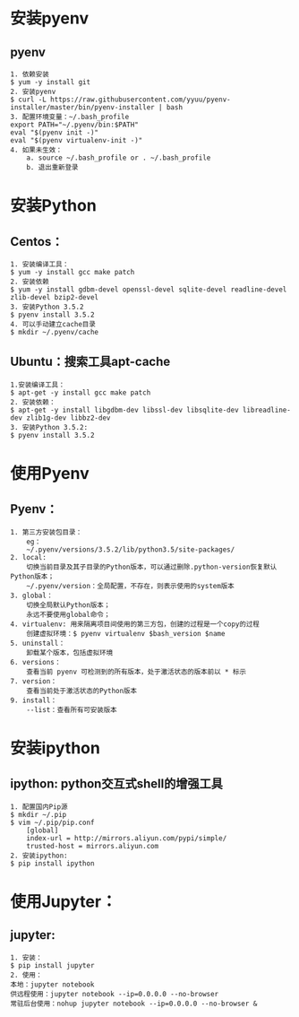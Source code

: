 # 安装pyenv
## pyenv
    1. 依赖安装
    $ yum -y install git
    2. 安装pyenv
    $ curl -L https://raw.githubusercontent.com/yyuu/pyenv-installer/master/bin/pyenv-installer | bash
    3. 配置环境变量：~/.bash_profile
    export PATH="~/.pyenv/bin:$PATH"
    eval "$(pyenv init -)"
    eval "$(pyenv virtualenv-init -)"
    4. 如果未生效：
        a. source ~/.bash_profile or . ~/.bash_profile
        b. 退出重新登录

# 安装Python
## Centos：
    1. 安装编译工具：
    $ yum -y install gcc make patch
    2. 安装依赖
    $ yum -y install gdbm-devel openssl-devel sqlite-devel readline-devel zlib-devel bzip2-devel
    3. 安装Python 3.5.2
    $ pyenv install 3.5.2
    4. 可以手动建立cache目录
    $ mkdir ~/.pyenv/cache
## Ubuntu：搜索工具apt-cache 
    1.安装编译工具：
    $ apt-get -y install gcc make patch
    2. 安装依赖：
    $ apt-get -y install libgdbm-dev libssl-dev libsqlite-dev libreadline-dev zlib1g-dev libbz2-dev
    3. 安装Python 3.5.2:
    $ pyenv install 3.5.2

# 使用Pyenv
## Pyenv：
    1. 第三方安装包目录：
        eg：
        ~/.pyenv/versions/3.5.2/lib/python3.5/site-packages/
    2. local:
        切换当前目录及其子目录的Python版本，可以通过删除.python-version恢复默认Python版本；
        ~/.pyenv/version：全局配置，不存在，则表示使用的system版本
    3. global：
        切换全局默认Python版本；
        永远不要使用global命令；
    4. virtualenv: 用来隔离项目间使用的第三方包，创建的过程是一个copy的过程 
        创建虚拟环境：$ pyenv virtualenv $bash_version $name
    5. uninstall：
        卸载某个版本，包括虚拟环境
    6. versions：
        查看当前 pyenv 可检测到的所有版本，处于激活状态的版本前以 * 标示
    7. version： 
        查看当前处于激活状态的Python版本
    9. install：
        --list：查看所有可安装版本

# 安装ipython
## ipython: python交互式shell的增强工具
    1. 配置国内Pip源
    $ mkdir ~/.pip
    $ vim ~/.pip/pip.conf
        [global]
        index-url = http://mirrors.aliyun.com/pypi/simple/
        trusted-host = mirrors.aliyun.com
    2. 安装ipython:
    $ pip install ipython

# 使用Jupyter：
## jupyter:
    1. 安装：
    $ pip install jupyter
    2. 使用：
    本地：jupyter notebook
    供远程使用：jupyter notebook --ip=0.0.0.0 --no-browser
    常驻后台使用：nohup jupyter notebook --ip=0.0.0.0 --no-browser &
    
    
